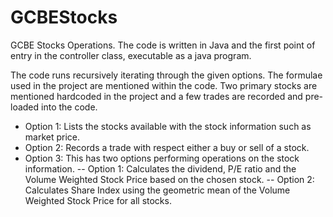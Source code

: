 # GCBEStocks
GCBE Stocks Operations. 
The code is written in Java and the first point of entry in the controller class, executable as a java program.

The code runs recursively iterating through the given options. The formulae used in the project are mentioned within the code. Two primary stocks are mentioned hardcoded in the project and a few trades are recorded and pre-loaded into the code. 
- Option 1: Lists the stocks available with the stock information such as market price.
- Option 2: Records a trade with respect either a buy or sell of a stock. 
- Option 3: This has two options performing operations on the stock information.
	-- Option 1: Calculates the dividend, P/E ratio and the Volume Weighted Stock Price based on the chosen stock. 
	-- Option 2: Calculates Share Index using the geometric mean of the Volume Weighted Stock Price for all stocks.
